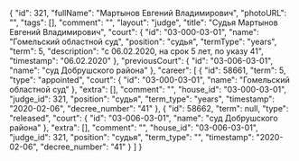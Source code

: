 {
    "id": 321,
    "fullName": "Мартынов Евгений Владимирович",
    "photoURL": "",
    "tags": [],
    "comment": "",
    "layout": "judge",
    "title": "Судья Мартынов Евгений Владимирович",
    "court": {
        "id": "03-000-03-01",
        "name": "Гомельский областной суд",
        "position": "судья",
        "termType": "years",
        "term": 5,
        "description": "c 06.02.2020, на срок 5 лет, по указу 41",
        "timestamp": "06.02.2020"
    },
    "previousCourt": {
        "id": "03-006-03-01",
        "name": "суд Добрушского района"
    },
    "career": [
        {
            "id": 58661,
            "term": 5,
            "type": "appointed",
            "court": {
                "id": "03-000-03-01",
                "name": "Гомельский областной суд"
            },
            "extra": [],
            "comment": "",
            "house_id": "03-000-03-01",
            "judge_id": 321,
            "position": "судья",
            "term_type": "years",
            "timestamp": "2020-02-06",
            "decree_number": "41"
        },
        {
            "id": 58662,
            "term": null,
            "type": "released",
            "court": {
                "id": "03-006-03-01",
                "name": "суд Добрушского района"
            },
            "extra": [],
            "comment": "",
            "house_id": "03-006-03-01",
            "judge_id": 321,
            "position": "судья",
            "term_type": "",
            "timestamp": "2020-02-06",
            "decree_number": "41"
        }
    ]
}
